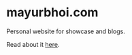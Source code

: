 # mayurbhoi.com

Personal website for showcase and blogs.

Read about it [here](https://mayurbhoi.com/posts/redesign).

